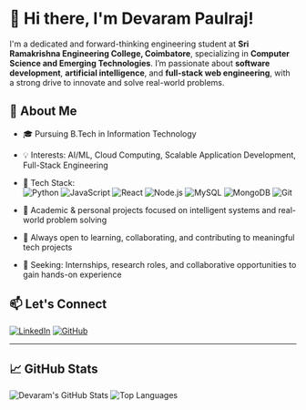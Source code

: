 # 👋 Hi there, I'm Devaram Paulraj!

I'm a dedicated and forward-thinking engineering student at **Sri Ramakrishna Engineering College, Coimbatore**, specializing in **Computer Science and Emerging Technologies**. I’m passionate about **software development**, **artificial intelligence**, and **full-stack web engineering**, with a strong drive to innovate and solve real-world problems.

## 🌟 About Me

- 🎓 Pursuing B.Tech in Information Technology 
- 💡 Interests: AI/ML, Cloud Computing, Scalable Application Development, Full-Stack Engineering  
- 🧠 Tech Stack:  
  ![Python](https://img.shields.io/badge/-Python-3776AB?style=flat&logo=python&logoColor=white)
  ![JavaScript](https://img.shields.io/badge/-JavaScript-F7DF1E?style=flat&logo=javascript&logoColor=black)
  ![React](https://img.shields.io/badge/-React-61DAFB?style=flat&logo=react&logoColor=black)
  ![Node.js](https://img.shields.io/badge/-Node.js-339933?style=flat&logo=node.js&logoColor=white)
  ![MySQL](https://img.shields.io/badge/-MySQL-4479A1?style=flat&logo=mysql&logoColor=white)
  ![MongoDB](https://img.shields.io/badge/-MongoDB-47A248?style=flat&logo=mongodb&logoColor=white)
  ![Git](https://img.shields.io/badge/-Git-F05032?style=flat&logo=git&logoColor=white)

- 📂 Academic & personal projects focused on intelligent systems and real-world problem solving  
- 🤝 Always open to learning, collaborating, and contributing to meaningful tech projects  
- 🎯 Seeking: Internships, research roles, and collaborative opportunities to gain hands-on experience

## 📫 Let's Connect

[![LinkedIn](https://img.shields.io/badge/-LinkedIn-0A66C2?style=flat&logo=linkedin&logoColor=white)](https://www.linkedin.com/in/devaram-paulraj-1953a4300/)
[![GitHub](https://img.shields.io/badge/-GitHub-181717?style=flat&logo=github&logoColor=white)](https://github.com/Devarampaulraj)


---

<!-- Optional: GitHub stats -->

## 📈 GitHub Stats

![Devaram's GitHub Stats](https://github-readme-stats.vercel.app/api?username=devaram-paulraj&show_icons=true&theme=default)
![Top Languages](https://github-readme-stats.vercel.app/api/top-langs/?username=devaram-paulraj&layout=compact&theme=default)

